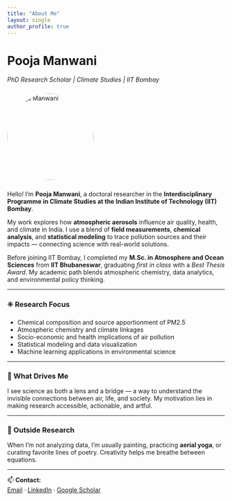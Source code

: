 ```yaml
---
title: "About Me"
layout: single
author_profile: true
---
```


# Pooja Manwani  
_PhD Research Scholar | Climate Studies | IIT Bombay_

<img src="/assets/img/pooja-profile.jpg" alt="Pooja Manwani" style="width:200px;border-radius:50%;margin:10px 0;">

Hello! I’m **Pooja Manwani**, a doctoral researcher in the **Interdisciplinary Programme in Climate Studies at the Indian Institute of Technology (IIT) Bombay**.

My work explores how **atmospheric aerosols** influence air quality, health, and climate in India. I use a blend of **field measurements**, **chemical analysis**, and **statistical modeling** to trace pollution sources and their impacts — connecting science with real-world solutions.

Before joining IIT Bombay, I completed my **M.Sc. in Atmosphere and Ocean Sciences** from **IIT Bhubaneswar**, graduating *first in class* with a *Best Thesis Award*. My academic path blends atmospheric chemistry, data analytics, and environmental policy thinking.

---

### ✳️ Research Focus
- Chemical composition and source apportionment of PM2.5  
- Atmospheric chemistry and climate linkages  
- Socio-economic and health implications of air pollution  
- Statistical modeling and data visualization  
- Machine learning applications in environmental science  

---

### 🌿 What Drives Me
I see science as both a lens and a bridge — a way to understand the invisible connections between air, life, and society. My motivation lies in making research accessible, actionable, and artful.

---

### 🌼 Outside Research
When I’m not analyzing data, I’m usually painting, practicing **aerial yoga**, or curating favorite lines of poetry. Creativity helps me breathe between equations.

---

📫 **Contact:**  
[Email](mailto:manwanii.pooja@gmail.com) · [LinkedIn](#) · [Google Scholar](#)

